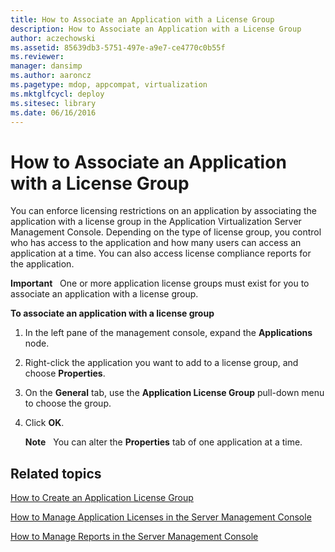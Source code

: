 ```yaml
---
title: How to Associate an Application with a License Group
description: How to Associate an Application with a License Group
author: aczechowski
ms.assetid: 85639db3-5751-497e-a9e7-ce4770c0b55f
ms.reviewer: 
manager: dansimp
ms.author: aaroncz
ms.pagetype: mdop, appcompat, virtualization
ms.mktglfcycl: deploy
ms.sitesec: library
ms.date: 06/16/2016
---
```



# How to Associate an Application with a License Group


You can enforce licensing restrictions on an application by associating the application with a license group in the Application Virtualization Server Management Console. Depending on the type of license group, you control who has access to the application and how many users can access an application at a time. You can also access license compliance reports for the application.

**Important**  
One or more application license groups must exist for you to associate an application with a license group.

 

**To associate an application with a license group**

1.  In the left pane of the management console, expand the **Applications** node.

2.  Right-click the application you want to add to a license group, and choose **Properties**.

3.  On the **General** tab, use the **Application License Group** pull-down menu to choose the group.

4.  Click **OK**.

    **Note**  
       You can alter the **Properties** tab of one application at a time.

     

## Related topics


[How to Create an Application License Group](how-to-create-an-application-license-group.md)

[How to Manage Application Licenses in the Server Management Console](how-to-manage-application-licenses-in-the-server-management-console.md)

[How to Manage Reports in the Server Management Console](how-to-manage-reports-in-the-server-management-console.md)

 

 





